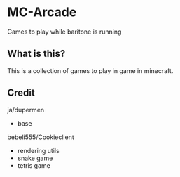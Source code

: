 # MC-Arcade
Games to play while baritone is running

## What is this?
This is a collection of games to play in game in minecraft.

## Credit

ja/dupermen
- base

bebeli555/Cookieclient
- rendering utils
- snake game
- tetris game





